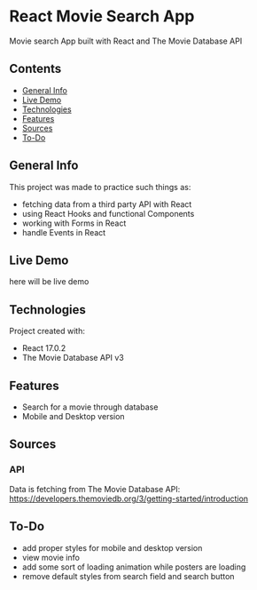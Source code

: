 # React Movie Search App

Movie search App built with React and The Movie Database API

## Contents

- [General Info](#general-info)
- [Live Demo](#live-demo)
- [Technologies](#technologies)
- [Features](#features)
- [Sources](#sources)
- [To-Do](#to-do)

## General Info

This project was made to practice such things as: 

- fetching data from a third party API with React
- using React Hooks and functional Components
- working with Forms in React
- handle Events in React

## Live Demo

here will be live demo

## Technologies 

Project created with:

- React 17.0.2
- The Movie Database API v3

## Features 

- Search for a movie through database
- Mobile and Desktop version

## Sources

### API

Data is fetching from The Movie Database API: https://developers.themoviedb.org/3/getting-started/introduction

## To-Do

- add proper styles for mobile and desktop version
- view movie info
- add some sort of loading animation while posters are loading
- remove default styles from search field and search button
